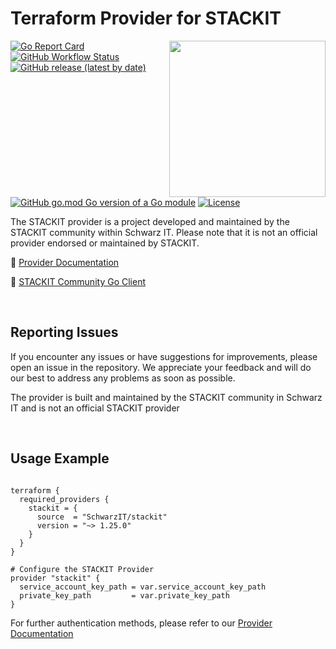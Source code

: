 # Terraform Provider for STACKIT
<!--summary-image-->
<img src="https://hcti.io/v1/image/3de58fc7-81e1-4d12-ae66-2c26e115bb7f" width="250" align="right" />
<!--revision-73b02d07-93ab-4d29-a8c8-68869d5ec8d9--><!--summary-image-->

[![Go Report Card](https://goreportcard.com/badge/github.com/SchwarzIT/terraform-provider-stackit)](https://goreportcard.com/report/github.com/SchwarzIT/terraform-provider-stackit) <!--workflow-badge-->[![GitHub Workflow Status](https://img.shields.io/badge/Acceptance%20Tests-53%20passed%2C%206%20failed-green)](https://github.com/SchwarzIT/terraform-provider-stackit/actions/workflows/acceptance_test.yml)<!--revision-de5196c9-be37-4421-8d5b-407755c77829--><!--workflow-badge--><br />[![GitHub release (latest by date)](https://img.shields.io/github/v/release/SchwarzIT/terraform-provider-stackit)](https://registry.terraform.io/providers/SchwarzIT/stackit/latest/docs) [![GitHub go.mod Go version of a Go module](https://img.shields.io/github/go-mod/go-version/gomods/athens.svg)](https://github.com/gomods/athens) [![License](https://img.shields.io/badge/License-Apache_2.0-lightgray.svg)](https://opensource.org/licenses/Apache-2.0)

The STACKIT provider is a project developed and maintained by the STACKIT community within Schwarz IT. Please note that it is not an official provider endorsed or maintained by STACKIT.

📖 [Provider Documentation](https://registry.terraform.io/providers/SchwarzIT/stackit/latest/docs)

🚀 [STACKIT Community Go Client](https://github.com/SchwarzIT/community-stackit-go-client)

&nbsp;

## Reporting Issues

If you encounter any issues or have suggestions for improvements, please open an issue in the repository. We appreciate your feedback and will do our best to address any problems as soon as possible.

The provider is built and maintained by the STACKIT community in Schwarz IT and is not an official STACKIT provider

&nbsp;

## Usage Example

```hcl

terraform {
  required_providers {
    stackit = {
      source  = "SchwarzIT/stackit"
      version = "~> 1.25.0"
    }
  }
}

# Configure the STACKIT Provider
provider "stackit" {
  service_account_key_path = var.service_account_key_path
  private_key_path         = var.private_key_path
}

```

For further authentication methods, please refer to our [Provider Documentation](https://registry.terraform.io/providers/SchwarzIT/stackit/latest/docs)
